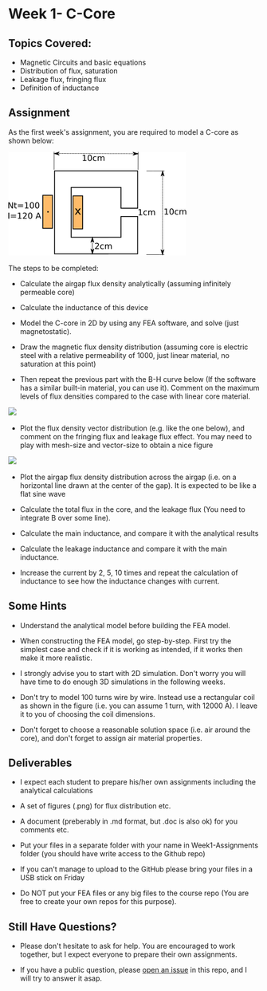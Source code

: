 # Week 1- C-Core

## Topics Covered:

- Magnetic Circuits and basic equations
- Distribution of flux, saturation
- Leakage flux, fringing flux
- Definition of inductance

## Assignment

As the first week's assignment, you are required to model a C-core as shown below:

![](./images/C-core.png)

The steps to be completed:

- Calculate the airgap flux density analytically (assuming infinitely permeable core)

- Calculate the inductance of this device

- Model the C-core in 2D by using any FEA software, and solve (just magnetostatic).

- Draw the magnetic flux density distribution (assuming core is electric steel with a relative permeability of 1000, just linear material, no saturation at this point)

- Then repeat the previous part with the B-H curve below (If the software has a similar built-in material, you can use it). Comment on the maximum levels of flux densities compared to the case with linear core material.

![](http://www.electronics-tutorials.ws/electromagnetism/mag18.gif)

- Plot the flux density vector distribution (e.g. like the one below), and comment on the fringing flux and leakage flux effect. You may need to play with mesh-size and vector-size to obtain a nice figure

![](https://www.researchgate.net/profile/Oliver_Probst/publication/221911664/figure/fig2/AS:305256002015233@1449790110356/Fig-6-Typical-axial-flow-permanent-magnet-generator-with-iron-core-Small-figure.png)

- Plot the airgap flux density distribution across the airgap (i.e. on a horizontal line drawn at the center of the gap). It is expected to be like a flat sine wave

- Calculate the total flux in the core, and the leakage flux (You need to integrate B over some line).

- Calculate the main inductance, and compare it with the analytical results

- Calculate the leakage inductance and compare it with the main inductance.

- Increase the current by 2, 5, 10 times and repeat the calculation of inductance to see how the inductance changes with current.

## Some Hints

- Understand the analytical model before building the FEA model.

- When constructing the FEA model, go step-by-step. First try the simplest case and check if it is working as intended, if it works then make it more realistic.

- I strongly advise you to start with 2D simulation. Don't worry you will have time to do enough 3D simulations in the following weeks.

- Don't try to model 100 turns wire by wire. Instead use a rectangular coil as shown in the figure (i.e. you can assume 1 turn, with 12000 A). I leave it to you of choosing the coil dimensions.

- Don't forget to choose a reasonable solution space (i.e. air around the core), and don't forget to assign air material properties.

## Deliverables

- I expect each student to prepare his/her own assignments including the analytical calculations

- A set of figures (.png) for flux distribution etc.

- A document (preberably in .md format, but .doc is also ok) for you comments etc.

- Put your files in a separate folder with your name in Week1-Assignments folder (you should have write access to the Github repo)

- If you can't manage to upload to the GitHub please bring your files in a USB stick on Friday

- Do NOT put your FEA files or any big files to the course repo (You are free to create your own repos for this purpose).

## Still Have Questions?

- Please don't hesitate to ask for help. You are encouraged to work together, but I expect everyone to prepare their own assignments.

- If you have a public question, please [open an issue](https://github.com/odtu/motor-design/issues/new) in this repo, and I will try to answer it asap.

